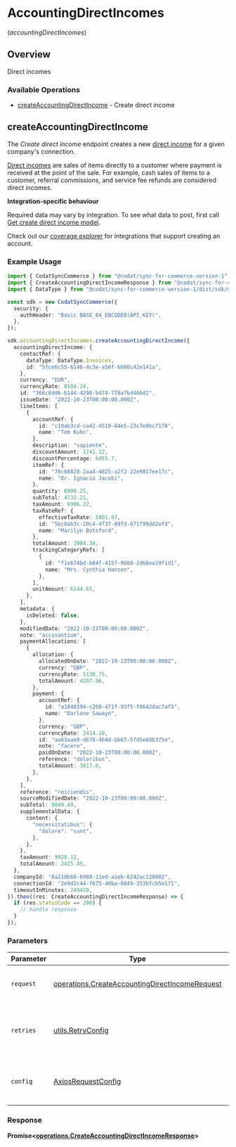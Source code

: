# AccountingDirectIncomes
(*accountingDirectIncomes*)

## Overview

Direct incomes

### Available Operations

* [createAccountingDirectIncome](#createaccountingdirectincome) - Create direct income

## createAccountingDirectIncome

The *Create direct income* endpoint creates a new [direct income](https://docs.codat.io/accounting-api#/schemas/DirectIncome) for a given company's connection.

[Direct incomes](https://docs.codat.io/accounting-api#/schemas/DirectIncome) are sales of items directly to a customer where payment is received at the point of the sale. For example, cash sales of items to a customer, referral commissions, and service fee refunds are considered direct incomes.

**Integration-specific behaviour**

Required data may vary by integration. To see what data to post, first call [Get create direct income model](https://docs.codat.io/accounting-api#/operations/get-create-directIncomes-model).

Check out our [coverage explorer](https://knowledge.codat.io/supported-features/accounting?view=tab-by-data-type&dataType=directIncomes) for integrations that support creating an account.


### Example Usage

```typescript
import { CodatSyncCommerce } from "@codat/sync-for-commerce-version-1";
import { CreateAccountingDirectIncomeResponse } from "@codat/sync-for-commerce-version-1/dist/sdk/models/operations";
import { DataType } from "@codat/sync-for-commerce-version-1/dist/sdk/models/shared";

const sdk = new CodatSyncCommerce({
  security: {
    authHeader: "Basic BASE_64_ENCODED(API_KEY)",
  },
});

sdk.accountingDirectIncomes.createAccountingDirectIncome({
  accountingDirectIncome: {
    contactRef: {
      dataType: DataType.Invoices,
      id: "5fce6c55-6146-4c3e-a50f-b008c42e141a",
    },
    currency: "EUR",
    currencyRate: 8104.24,
    id: "366c8dd6-b144-4290-b474-778a7bd466d2",
    issueDate: "2022-10-23T00:00:00.000Z",
    lineItems: [
      {
        accountRef: {
          id: "c10ab3cd-ca42-4519-84e5-23c7e0bc7178",
          name: "Tom Kuhn",
        },
        description: "sapiente",
        discountAmount: 1741.12,
        discountPercentage: 6455.7,
        itemRef: {
          id: "70c68828-2aa4-4825-a2f2-22e9817ee17c",
          name: "Dr. Ignacio Jacobi",
        },
        quantity: 6900.25,
        subTotal: 4732.21,
        taxAmount: 6996.22,
        taxRateRef: {
          effectiveTaxRate: 5801.97,
          id: "5bc0ab3c-20c4-4f37-89fd-871f99dd2efd",
          name: "Marilyn Botsford",
        },
        totalAmount: 3984.34,
        trackingCategoryRefs: [
          {
            id: "f1e674bd-b04f-4157-9608-2d68ea19f1d1",
            name: "Mrs. Cynthia Hansen",
          },
        ],
        unitAmount: 6144.65,
      },
    ],
    metadata: {
      isDeleted: false,
    },
    modifiedDate: "2022-10-23T00:00:00.000Z",
    note: "accusantium",
    paymentAllocations: [
      {
        allocation: {
          allocatedOnDate: "2022-10-23T00:00:00.000Z",
          currency: "GBP",
          currencyRate: 5130.75,
          totalAmount: 4287.96,
        },
        payment: {
          accountRef: {
            id: "a1840394-c260-471f-93f5-f0642dac7af5",
            name: "Darlene Sawayn",
          },
          currency: "GBP",
          currencyRate: 2414.18,
          id: "aa63aae8-d678-464d-bb67-5fd5e60b375e",
          note: "facere",
          paidOnDate: "2022-10-23T00:00:00.000Z",
          reference: "doloribus",
          totalAmount: 3817.6,
        },
      },
    ],
    reference: "reiciendis",
    sourceModifiedDate: "2022-10-23T00:00:00.000Z",
    subTotal: 9049.49,
    supplementalData: {
      content: {
        "necessitatibus": {
          "dolore": "sunt",
        },
      },
    },
    taxAmount: 9920.12,
    totalAmount: 2415.45,
  },
  companyId: "8a210b68-6988-11ed-a1eb-0242ac120002",
  connectionId: "2e9d2c44-f675-40ba-8049-353bfcb5e171",
  timeoutInMinutes: 249420,
}).then((res: CreateAccountingDirectIncomeResponse) => {
  if (res.statusCode == 200) {
    // handle response
  }
});
```

### Parameters

| Parameter                                                                                                        | Type                                                                                                             | Required                                                                                                         | Description                                                                                                      |
| ---------------------------------------------------------------------------------------------------------------- | ---------------------------------------------------------------------------------------------------------------- | ---------------------------------------------------------------------------------------------------------------- | ---------------------------------------------------------------------------------------------------------------- |
| `request`                                                                                                        | [operations.CreateAccountingDirectIncomeRequest](../../models/operations/createaccountingdirectincomerequest.md) | :heavy_check_mark:                                                                                               | The request object to use for the request.                                                                       |
| `retries`                                                                                                        | [utils.RetryConfig](../../models/utils/retryconfig.md)                                                           | :heavy_minus_sign:                                                                                               | Configuration to override the default retry behavior of the client.                                              |
| `config`                                                                                                         | [AxiosRequestConfig](https://axios-http.com/docs/req_config)                                                     | :heavy_minus_sign:                                                                                               | Available config options for making requests.                                                                    |


### Response

**Promise<[operations.CreateAccountingDirectIncomeResponse](../../models/operations/createaccountingdirectincomeresponse.md)>**


